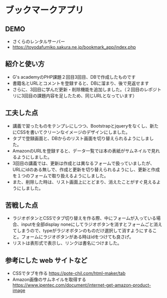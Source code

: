 # ブックマークアプリ

## DEMO

  - さくらのレンタルサーバー
  - https://toyodafumiko.sakura.ne.jp/bookmark_app/index.php

## 紹介と使い方

  - G's academyのPHP課題２回目3回目、DBで作成したものです
  - 書籍名とURLとコメントを登録すると、DBに溜まり、後で見返せます
  - さらに、3回目に学んだ更新・削除機能を追加しました。（２回目のレポジトリに3回目の課題内容を足したため、同じURLとなっています）

## 工夫した点

  - 講義で習ったものをテンプレにしつつ、Bootstrapとjqueryをなくし、新たにCSSを書いてクリーンなイメージのデザインにしました。
  - タブで登録画面と、DBからのリスト画面を切り替えられるようにしました。
  - AmazonのURLを登録すると、データ一覧では本の表紙がサムネイルで見れるようにしました。
  - 3回目の講義では、更新は作成とは異なるフォームで扱っていましたが、URLにidのある無しで、作成と更新を切り替えられるようにし、更新と作成を１つのフォームで取り扱えるようにしました。
  - また、削除した時は、リスト画面上にとどまり、消えたことがすぐ見えるようにしました。

## 苦戦した点

  - ラジオボタンとCSSでタブ切り替えを作る際、中にフォームが入っている場合、inputを全部display noneにしてラジオボタンを消すとフォームごと消えてしまうので、typeがラジオボタンのものだけ選択して消すようにすること。フォームにラジオボタンがある時はidをつけても良さげ。
  - リストは表形式で表示し、リンクは書名につけました。

## 参考にした web サイトなど

  - CSSでタブを作る
    https://pote-chil.com/html-maker/tab
- Amazon画像のサムネイルを取得する
    https://www.ipentec.com/document/internet-get-amazon-product-image



